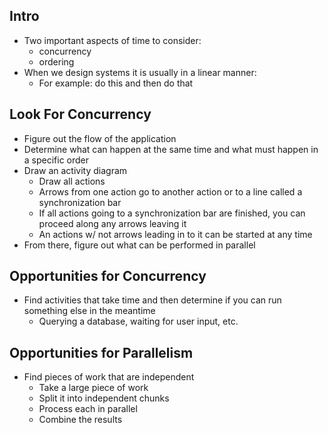 ## Intro
* Two important aspects of time to consider:
	* concurrency
	* ordering
* When we design systems it is usually in a linear manner:
	* For example: do this and then do that
## Look For Concurrency
* Figure out the flow of the application
* Determine what can happen at the same time and what must happen in a specific order
* Draw an activity diagram
	* Draw all actions
	* Arrows from one action go to another action or to a line called a synchronization bar
	* If all actions going to a synchronization bar are finished, you can proceed along any arrows leaving it
	* An actions w/ not arrows leading in to it can be started at any time
* From there, figure out what can be performed in parallel
## Opportunities for Concurrency
* Find activities that take time and then determine if you can run something else in the meantime
	* Querying a database, waiting for user input, etc.
## Opportunities for Parallelism
* Find pieces of work that are independent
	* Take a large piece of work
	* Split it into independent chunks
	* Process each in parallel
	* Combine the results